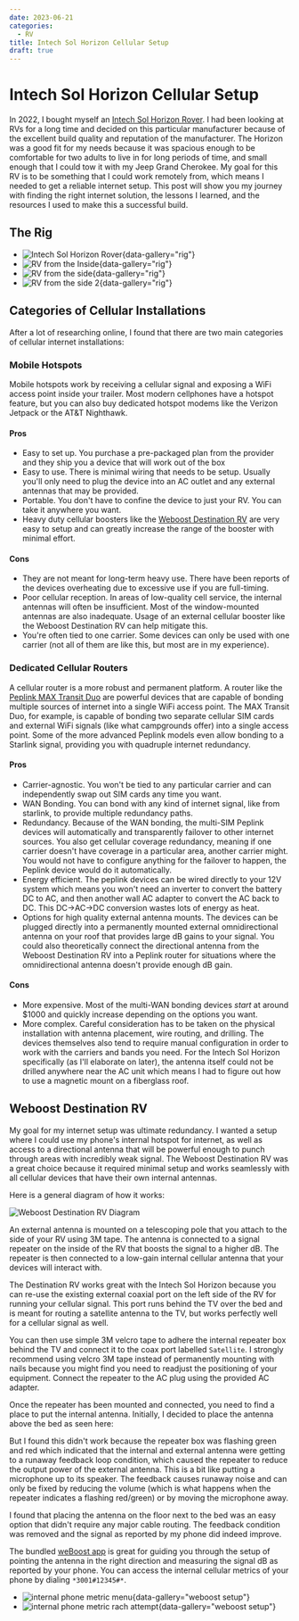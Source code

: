 ```yaml
---
date: 2023-06-21
categories:
  - RV
title: Intech Sol Horizon Cellular Setup
draft: true
---
```


Intech Sol Horizon Cellular Setup
==================================

In 2022, I bought myself an [Intech Sol Horizon Rover](https://intech.com/rv/models/sol/horizon/). I had been looking at RVs for a long time and decided on this particular manufacturer because of the excellent build quality and reputation of the manufacturer. The Horizon was a good fit for my needs because it was spacious enough to be comfortable for two adults to live in for long periods of time, and small enough that I could tow it with my Jeep Grand Cherokee. My goal for this RV is to be something that I could work remotely from, which means I needed to get a reliable internet setup. This post will show you my journey with finding the right internet solution, the lessons I learned, and the resources I used to make this a successful build.

<!-- more -->

The Rig
--------

<div class="grid cards" markdown>

- ![Intech Sol Horizon Rover](/images/intech_sol_horizon_cellular/20220810_154222.jpg){data-gallery="rig"}
- ![RV from the Inside](/images/intech_sol_horizon_cellular/20220811_075849.jpg){data-gallery="rig"}
- ![RV from the side](/images/intech_sol_horizon_cellular/IMG_1386.png){data-gallery="rig"}
- ![RV from the side 2](/images/intech_sol_horizon_cellular/IMG_1769.png){data-gallery="rig"}

</div>


Categories of Cellular Installations
-------------------------------------

After a lot of researching online, I found that there are two main categories of cellular internet installations:

### Mobile Hotspots

Mobile hotspots work by receiving a cellular signal and exposing a WiFi access point inside your trailer. Most modern cellphones have a hotspot feature, but you can also buy dedicated hotspot modems like the Verizon Jetpack or the AT&T Nighthawk. 

#### Pros

- Easy to set up. You purchase a pre-packaged plan from the provider and they ship you a device that will work out of the box
- Easy to use. There is minimal wiring that needs to be setup. Usually you'll only need to plug the device into an AC outlet and any external antennas that may be provided.
- Portable. You don't have to confine the device to just your RV. You can take it anywhere you want.
- Heavy duty cellular boosters like the [Weboost Destination RV](https://www.weboost.com/products/destination-rv) are very easy to setup and can greatly increase the range of the booster with minimal effort.

#### Cons

- They are not meant for long-term heavy use. There have been reports of the devices overheating due to excessive use if you are full-timing.
- Poor cellular reception. In areas of low-quality cell service, the internal antennas will often be insufficient. Most of the window-mounted antennas are also inadequate. Usage of an external cellular booster like the Weboost Destination RV can help mitigate this.
- You're often tied to one carrier. Some devices can only be used with one carrier (not all of them are like this, but most are in my experience).

### Dedicated Cellular Routers

A cellular router is a more robust and permanent platform. A router like the [Peplink MAX Transit Duo](https://mobilemusthave.com/collections/cellular-wifi-routers/products/pepwave-max-transit-pro-dual-modem-cat-12-cat-7-lte-a-router) are powerful devices that are capable of bonding multiple sources of internet into a single WiFi access point. The MAX Transit Duo, for example, is capable of bonding two separate cellular SIM cards and external WiFi signals (like what campgrounds offer) into a single access point. Some of the more advanced Peplink models even allow bonding to a Starlink signal, providing you with quadruple internet redundancy.

#### Pros

- Carrier-agnostic. You won't be tied to any particular carrier and can independently swap out SIM cards any time you want.
- WAN Bonding. You can bond with any kind of internet signal, like from starlink, to provide multiple redundancy paths.
- Redundancy. Because of the WAN bonding, the multi-SIM Peplink devices will automatically and transparently failover to other internet sources. You also get cellular coverage redundancy, meaning if one carrier doesn't have coverage in a particular area, another carrier might. You would not have to configure anything for the failover to happen, the Peplink device would do it automatically.
- Energy efficient. The peplink devices can be wired directly to your 12V system which means you won't need an inverter to convert the battery DC to AC, and then another wall AC adapter to convert the AC back to DC. This DC->AC->DC conversion wastes lots of energy as heat.
- Options for high quality external antenna mounts. The devices can be plugged directly into a permanently mounted external omnidirectional antenna on your roof that provides large dB gains to your signal. You could also theoretically connect the directional antenna from the Weboost Destination RV into a Peplink router for situations where the omnidirectional antenna doesn't provide enough dB gain.

#### Cons

- More expensive. Most of the multi-WAN bonding devices _start_ at around $1000 and quickly increase depending on the options you want. 
- More complex. Careful consideration has to be taken on the physical installation with antenna placement, wire routing, and drilling. The devices themselves also tend to require manual configuration in order to work with the carriers and bands you need. For the Intech Sol Horizon specifically (as I'll elaborate on later), the antenna itself could not be drilled anywhere near the AC unit which means I had to figure out how to use a magnetic mount on a fiberglass roof.

Weboost Destination RV
-----------------------

My goal for my internet setup was ultimate redundancy. I wanted a setup where I could use my phone's internal hotspot for internet, as well as access to a directional antenna that will be powerful enough to punch through areas with incredibly weak signal. The Weboost Destination RV was a great choice because it required minimal setup and works seamlessly with all cellular devices that have their own internal antennas. 

Here is a general diagram of how it works:

![Weboost Destination RV Diagram](/images/intech_sol_horizon_cellular/0001_weboost_diagram.png)

An external antenna is mounted on a telescoping pole that you attach to the side of your RV using 3M tape. The antenna is connected to a signal repeater on the inside of the RV that boosts the signal to a higher dB. The repeater is then connected to a low-gain internal cellular antenna that your devices will interact with.

The Destination RV works great with the Intech Sol Horizon because you can re-use the existing external coaxial port on the left side of the RV for running your cellular signal. This port runs behind the TV over the bed and is meant for routing a satellite antenna to the TV, but works perfectly well for a cellular signal as well.

<!-- insert picture of coax port -->

You can then use simple 3M velcro tape to adhere the internal repeater box behind the TV and connect it to the coax port labelled `Satellite`. I strongly recommend using velcro 3M tape instead of permanently mounting with nails because you might find you need to readjust the positioning of your equipment. Connect the repeater to the AC plug using the provided AC adapter.

<!-- insert picture of repeater box -->

Once the repeater has been  mounted and connected, you need to find a place to put the internal antenna. Initially, I decided to place the antenna above the bed as seen here:

<!-- picture of original antenna location -->

But I found this didn't work because the repeater box was flashing green and red which indicated that the internal and external antenna were getting to a runaway feedback loop condition, which caused the repeater to reduce the output power of the external antenna. This is a bit like putting a microphone up to its speaker. The feedback causes runaway noise and can only be fixed by reducing the volume (which is what happens when the repeater indicates a flashing red/green) or by moving the microphone away.

I found that placing the antenna on the floor next to the bed was an easy option that didn't require any major cable routing. The feedback condition was removed and the signal as reported by my phone did indeed improve.

The bundled [weBoost app](https://apps.apple.com/us/app/weboost/id1611974453) is great for guiding you through the setup of pointing the antenna in the right direction and measuring the signal dB as reported by your phone. You can access the internal cellular metrics of your phone by dialing `*3001#12345#*`. 

<div class="grid cards" markdown>

- ![internal phone metric menu](/images/intech_sol_horizon_cellular/IMG_1801.jpg){data-gallery="weboost setup"}
- ![internal phone metric rach attempt](/images/intech_sol_horizon_cellular/IMG_1802.jpg){data-gallery="weboost setup"}

</div>